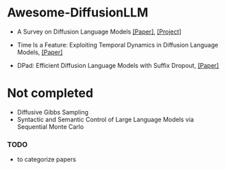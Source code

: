 # Awesome-DiffusionLLM



- A Survey on Diffusion Language Models [[Paper]](https://arxiv.org/abs/2508.10875), [[Project]](https://github.com/VILA-Lab/Awesome-DLMs)

- Time Is a Feature: Exploiting Temporal Dynamics in Diffusion Language Models, [[Paper]](https://arxiv.org/abs/2508.09138)

- DPad: Efficient Diffusion Language Models with Suffix Dropout, [[Paper]](https://arxiv.org/abs/2508.14148)



# Not completed

- Diffusive Gibbs Sampling
- Syntactic and Semantic Control of Large Language Models via Sequential Monte Carlo


### TODO
- to categorize papers
